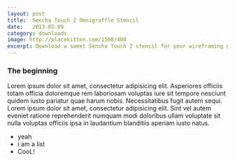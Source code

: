 ```yaml
---
layout: post
title:  Sencha Touch 2 Omnigraffle Stencil
date:   2013-05-09
category: downloads
image: http://placekitten.com/1500/400
excerpt: Download a sweet Sencha Touch 2 stencil for your wireframing needs.
---
```


### The beginning
Lorem ipsum dolor sit amet, consectetur adipisicing elit. Asperiores officiis totam officia doloremque rem laboriosam voluptas iure sit tempore nesciunt quidem iusto pariatur quae harum nobis. Necessitatibus fugit autem sequi. Lorem ipsum dolor sit amet, consectetur adipisicing elit. Sint vel autem eveniet ratione reprehenderit numquam modi doloribus ullam voluptate sit nulla voluptas officiis ipsa in laudantium blanditiis aperiam iusto natus.

- yeah
- i am a list
- CooL!
